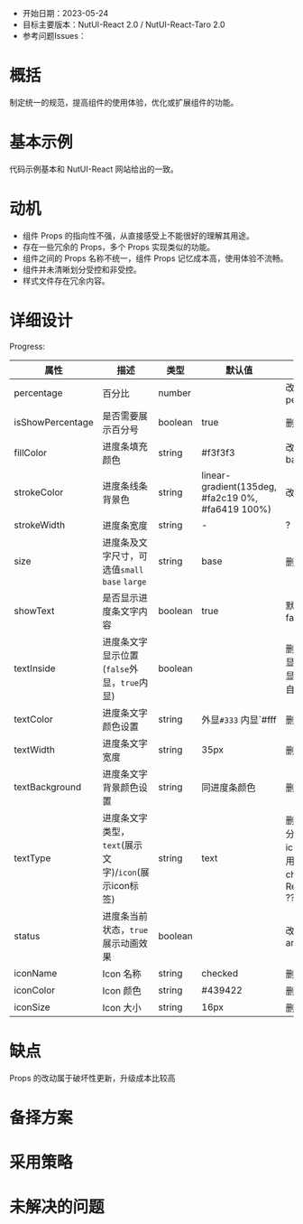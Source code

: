 - 开始日期：2023-05-24
- 目标主要版本：NutUI-React 2.0 / NutUI-React-Taro 2.0
- 参考问题Issues：

# 概括

制定统一的规范，提高组件的使用体验，优化或扩展组件的功能。


# 基本示例

代码示例基本和 NutUI-React 网站给出的一致。


# 动机

- 组件 Props 的指向性不强，从直接感受上不能很好的理解其用途。
- 存在一些冗余的 Props，多个 Props 实现类似的功能。
- 组件之间的 Props 名称不统一，组件 Props 记忆成本高，使用体验不流畅。
- 组件并未清晰划分受控和非受控。
- 样式文件存在冗余内容。


# 详细设计


Progress:

| 属性 | 描述 | 类型 | 默认值 | 改动点 |
| --- | --- | --- | --- | --- |
| percentage | 百分比 | number |  | 改为 percent |
| isShowPercentage | 是否需要展示百分号 | boolean | true | 删 |
| fillColor | 进度条填充颜色 | string | #f3f3f3 | 改为 background |
| strokeColor | 进度条线条背景色 | string | linear-gradient(135deg, #fa2c19 0%, #fa6419 100%) | 改为 color |
| strokeWidth | 进度条宽度 | string | - | ? |
| size | 进度条及文字尺寸，可选值`small` `base` `large` | string | base | 删 |
| showText | 是否显示进度条文字内容 | boolean | true | 默认值改为 false  ?? |
| textInside | 进度条文字显示位置(`false`外显，`true`内显) | boolean |  | 删 仅保留内显模式，外显由开发者自己控制  ?? |
| textColor | 进度条文字颜色设置 | string | 外显`#333` 内显`#fff | 删，css变量 |
| textWidth | 进度条文字宽度 | string | 35px | 删，css变量 |
| textBackground | 进度条文字背景颜色设置 | string | 同进度条颜色 | 删，css变量 |
| textType | 进度条文字类型，`text`(展示文字)/`icon`(展示icon标签) | string | text | 删，不再区分 text、icon，直接用 children，ReactNode  ?? |
| status | 进度条当前状态，`true`展示动画效果 | boolean |  | 改为 animated |
| iconName | Icon 名称 | string | checked | 删 |
| iconColor | Icon 颜色 | string | #439422 | 删 |
| iconSize | Icon 大小 | string | 16px | 删 |


# 缺点

Props 的改动属于破坏性更新，升级成本比较高

# 备择方案


# 采用策略


# 未解决的问题

